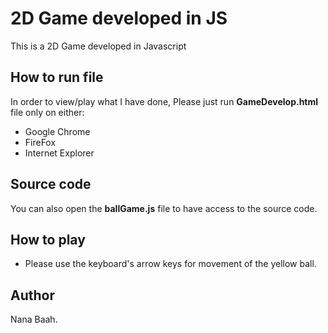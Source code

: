 2D Game developed in JS
=======================

This is a 2D Game developed in Javascript


How to run file
---------------

In order to view/play what I have done,
Please just run **GameDevelop.html** file only on either:
* Google Chrome
* FireFox
* Internet Explorer


Source code
-----------

You can also open the **ballGame.js** file to have access to the source code.


How to play
-----------

* Please use the keyboard's arrow keys for movement of the yellow ball. 


Author
------

Nana Baah.